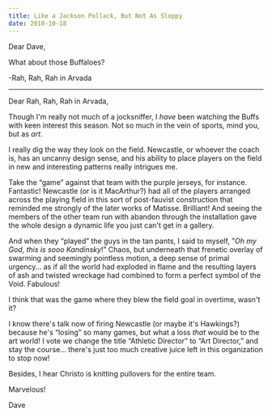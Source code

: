 ```yaml
---
title: Like a Jackson Pollack, But Not As Sloppy
date: 2010-10-18
---
```

Dear Dave,

What about those Buffaloes?

-Rah, Rah, Rah in Arvada

---

Dear Rah, Rah, Rah in Arvada,

Though I'm really not much of a jocksniffer, I _have_ been watching the Buffs with keen interest this season. Not so much in the vein of sports, mind you, but as _art_.

I really dig the way they look on the field. Newcastle, or whoever the coach is, has an uncanny design sense, and his ability to place players on the field in new and interesting patterns really intrigues me.

Take the &#8220;game&#8221; against that team with the purple jerseys, for instance. Fantastic! Newcastle (or is it MacArthur?) had all of the players arranged across the playing field in this sort of post-fauvist construction that reminded me strongly of the later works of Matisse. Brilliant! And seeing the members of the other team run with abandon through the installation gave the whole design a dynamic life you just can't get in a gallery.

And when they &#8220;played&#8221; the guys in the tan pants, I said to myself, &#8221;_Oh my God, this is sooo Kandinsky_!&#8221; Chaos, but underneath that frenetic overlay of swarming and seemingly pointless motion, a deep sense of primal urgency&#8230; as if all the world had exploded in flame and the resulting layers of ash and twisted wreckage had combined to form a perfect symbol of the Void. Fabulous!

I think that was the game where they blew the field goal in overtime, wasn't it?

I know there's talk now of firing Newcastle (or maybe it's Hawkings?) because he's &#8220;losing&#8221; so many games, but what a loss _that_ would be to the art world! I vote we change the title &#8220;Athletic Director&#8221; to &#8220;Art Director,&#8221; and stay the course&#8230; there's just too much creative juice left in this organization to stop now!

Besides, I hear Christo is knitting pullovers for the entire team.

Marvelous!

Dave